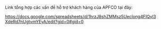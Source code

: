 Link tổng hợp các vấn đề hỗ trợ khách hàng của APFCO tại đây:

https://docs.google.com/spreadsheets/d/1hrzJ8shZMMsz5Ueclong4FIQyl3XdeRd7nUgtvmYEyA/edit?gid=0#gid=0
